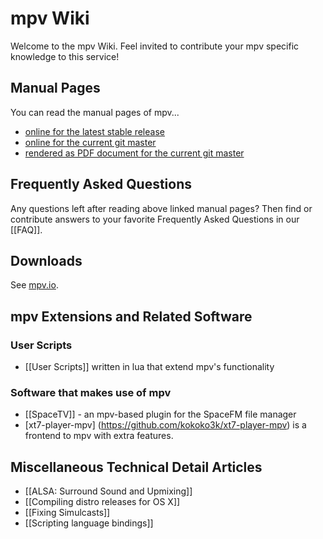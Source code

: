 # mpv Wiki

Welcome to the mpv Wiki. Feel invited to contribute your mpv specific knowledge to this service!

## Manual Pages

You can read the manual pages of mpv...
* [online for the latest stable release](http://mpv.io/manual/stable/)
* [online for the current git master](http://mpv.io/manual/master/)
* [rendered as PDF document for the current git master](http://mpv.srsfckn.biz/manual.pdf)

## Frequently Asked Questions

Any questions left after reading above linked manual pages? Then find or contribute answers to your favorite Frequently Asked Questions in our [[FAQ]].

## Downloads

See [mpv.io](http://mpv.io/installation/).

## mpv Extensions and Related Software

### User Scripts

* [[User Scripts]] written in lua that extend mpv's functionality 

### Software that makes use of mpv

* [[SpaceTV]] - an mpv-based plugin for the SpaceFM file manager
* [xt7-player-mpv] (https://github.com/kokoko3k/xt7-player-mpv) is a frontend to mpv with extra features.

## Miscellaneous Technical Detail Articles

* [[ALSA: Surround Sound and Upmixing]]
* [[Compiling distro releases for OS X]]
* [[Fixing Simulcasts]]
* [[Scripting language bindings]]

